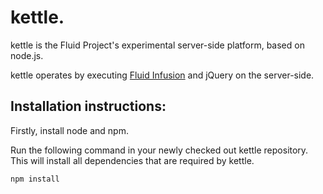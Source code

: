 kettle.
===

kettle is the Fluid Project's experimental server-side platform, based on node.js.

kettle operates by executing [Fluid Infusion](http://www.fluidproject.org/products/infusion/) and jQuery on the server-side.

Installation instructions:
-

Firstly, install node and npm.

Run the following command in your newly checked out kettle repository. This
will install all dependencies that are required by kettle.

    npm install

